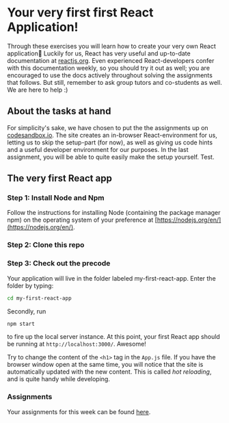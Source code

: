 # Your very first first React Application!

Through these exercises you will learn how to create your very own React application🎉 Luckily for us, React has very useful and up-to-date documentation at [reactjs.org](https://reactjs.org/docs/getting-started.html). Even experienced React-developers confer with this documentation weekly, so you should try it out as well; you are encouraged to use the docs actively throughout solving the assignments that follows. But still, remember to ask group tutors and co-students as well. We are here to help :\)

## About the tasks at hand

For simplicity's sake, we have chosen to put the the assignments up on [codesandbox.io](https://github.com/nicolhag/react-tasks/tree/fbd53ae15badd827679816ab30364468107eb43e/codesandbox.io). The site creates an in-browser React-environment for us, letting us to skip the setup-part \(for now\), as well as giving us code hints and a useful developer environment for our purposes. In the last assignment, you will be able to quite easily make the setup yourself. Test.

## The very first React app

### Step 1: Install Node and Npm

Follow the instructions for installing Node \(containing the package manager npm\) on the operating system of your preference at [https://nodejs.org/en/](https://nodejs.org/en/).

### Step 2: Clone this repo

### Step 3: Check out the precode

Your application will live in the folder labeled my-first-react-app. Enter the folder by typing:

```bash
cd my-first-react-app
```

Secondly, run

```bash
npm start
```

to fire up the local server instance. At this point, your first React app should be running at `http://localhost:3000/`. Awesome!

Try to change the content of the `<h1>` tag in the `App.js` file. If you have the browser window open at the same time, you will notice that the site is automatically updated with the new content. This is called _hot reloading_, and is quite handy while developing.

### Assignments

Your assignments for this week can be found [here](https://github.com/nicolhag/react-tasks/blob/master/my-first-react-app/README.md).

